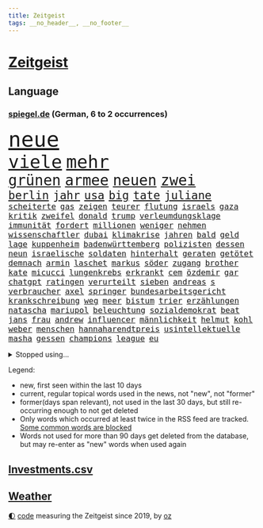 ```yaml
---
title: Zeitgeist
tags: __no_header__, __no_footer__
---
```


# [Zeitgeist](https://oliz.io/zeitgeist/)

## Language

<h3><a href="https://www.spiegel.de" target="_blank">spiegel.de</a> (German, 6 to 2 occurrences)</h3>
<p style="font-family:monospace">
<span style="font-size:32pt"><a href="news_links.html#neue" class="current">neue</a></span>
<br>
<span style="font-size:27pt"><a href="news_links.html#viele" class="current">viele</a></span>
<span style="font-size:27pt"><a href="news_links.html#mehr" class="current">mehr</a></span>
<br>
<span style="font-size:22pt"><a href="news_links.html#grünen" class="current">grünen</a></span>
<span style="font-size:22pt"><a href="news_links.html#armee" class="current">armee</a></span>
<span style="font-size:22pt"><a href="news_links.html#neuen" class="current">neuen</a></span>
<span style="font-size:22pt"><a href="news_links.html#zwei" class="current">zwei</a></span>
<br>
<span style="font-size:17pt"><a href="news_links.html#berlin" class="current">berlin</a></span>
<span style="font-size:17pt"><a href="news_links.html#jahr" class="current">jahr</a></span>
<span style="font-size:17pt"><a href="news_links.html#usa" class="current">usa</a></span>
<span style="font-size:17pt"><a href="news_links.html#big" class="new">big</a></span>
<span style="font-size:17pt"><a href="news_links.html#tate" class="new">tate</a></span>
<span style="font-size:17pt"><a href="news_links.html#juliane" class="new">juliane</a></span>
<br>
<span style="font-size:12pt"><a href="news_links.html#scheiterte" class="current">scheiterte</a></span>
<span style="font-size:12pt"><a href="news_links.html#gas" class="current">gas</a></span>
<span style="font-size:12pt"><a href="news_links.html#zeigen" class="current">zeigen</a></span>
<span style="font-size:12pt"><a href="news_links.html#teurer" class="current">teurer</a></span>
<span style="font-size:12pt"><a href="news_links.html#flutung" class="new">flutung</a></span>
<span style="font-size:12pt"><a href="news_links.html#israels" class="current">israels</a></span>
<span style="font-size:12pt"><a href="news_links.html#gaza" class="current">gaza</a></span>
<span style="font-size:12pt"><a href="news_links.html#kritik" class="current">kritik</a></span>
<span style="font-size:12pt"><a href="news_links.html#zweifel" class="current">zweifel</a></span>
<span style="font-size:12pt"><a href="news_links.html#donald" class="current">donald</a></span>
<span style="font-size:12pt"><a href="news_links.html#trump" class="current">trump</a></span>
<span style="font-size:12pt"><a href="news_links.html#verleumdungsklage" class="new">verleumdungsklage</a></span>
<span style="font-size:12pt"><a href="news_links.html#immunität" class="new">immunität</a></span>
<span style="font-size:12pt"><a href="news_links.html#fordert" class="current">fordert</a></span>
<span style="font-size:12pt"><a href="news_links.html#millionen" class="current">millionen</a></span>
<span style="font-size:12pt"><a href="news_links.html#weniger" class="current">weniger</a></span>
<span style="font-size:12pt"><a href="news_links.html#nehmen" class="current">nehmen</a></span>
<span style="font-size:12pt"><a href="news_links.html#wissenschaftler" class="current">wissenschaftler</a></span>
<span style="font-size:12pt"><a href="news_links.html#dubai" class="current">dubai</a></span>
<span style="font-size:12pt"><a href="news_links.html#klimakrise" class="current">klimakrise</a></span>
<span style="font-size:12pt"><a href="news_links.html#jahren" class="current">jahren</a></span>
<span style="font-size:12pt"><a href="news_links.html#bald" class="current">bald</a></span>
<span style="font-size:12pt"><a href="news_links.html#geld" class="current">geld</a></span>
<span style="font-size:12pt"><a href="news_links.html#lage" class="current">lage</a></span>
<span style="font-size:12pt"><a href="news_links.html#kuppenheim" class="new">kuppenheim</a></span>
<span style="font-size:12pt"><a href="news_links.html#badenwürttemberg" class="current">badenwürttemberg</a></span>
<span style="font-size:12pt"><a href="news_links.html#polizisten" class="current">polizisten</a></span>
<span style="font-size:12pt"><a href="news_links.html#dessen" class="current">dessen</a></span>
<span style="font-size:12pt"><a href="news_links.html#neun" class="current">neun</a></span>
<span style="font-size:12pt"><a href="news_links.html#israelische" class="current">israelische</a></span>
<span style="font-size:12pt"><a href="news_links.html#soldaten" class="current">soldaten</a></span>
<span style="font-size:12pt"><a href="news_links.html#hinterhalt" class="new">hinterhalt</a></span>
<span style="font-size:12pt"><a href="news_links.html#geraten" class="current">geraten</a></span>
<span style="font-size:12pt"><a href="news_links.html#getötet" class="current">getötet</a></span>
<span style="font-size:12pt"><a href="news_links.html#demnach" class="current">demnach</a></span>
<span style="font-size:12pt"><a href="news_links.html#armin" class="current">armin</a></span>
<span style="font-size:12pt"><a href="news_links.html#laschet" class="new">laschet</a></span>
<span style="font-size:12pt"><a href="news_links.html#markus" class="current">markus</a></span>
<span style="font-size:12pt"><a href="news_links.html#söder" class="current">söder</a></span>
<span style="font-size:12pt"><a href="news_links.html#zugang" class="current">zugang</a></span>
<span style="font-size:12pt"><a href="news_links.html#brother" class="new">brother</a></span>
<span style="font-size:12pt"><a href="news_links.html#kate" class="new">kate</a></span>
<span style="font-size:12pt"><a href="news_links.html#micucci" class="new">micucci</a></span>
<span style="font-size:12pt"><a href="news_links.html#lungenkrebs" class="new">lungenkrebs</a></span>
<span style="font-size:12pt"><a href="news_links.html#erkrankt" class="current">erkrankt</a></span>
<span style="font-size:12pt"><a href="news_links.html#cem" class="current">cem</a></span>
<span style="font-size:12pt"><a href="news_links.html#özdemir" class="current">özdemir</a></span>
<span style="font-size:12pt"><a href="news_links.html#gar" class="current">gar</a></span>
<span style="font-size:12pt"><a href="news_links.html#chatgpt" class="current">chatgpt</a></span>
<span style="font-size:12pt"><a href="news_links.html#ratingen" class="new">ratingen</a></span>
<span style="font-size:12pt"><a href="news_links.html#verurteilt" class="current">verurteilt</a></span>
<span style="font-size:12pt"><a href="news_links.html#sieben" class="current">sieben</a></span>
<span style="font-size:12pt"><a href="news_links.html#andreas" class="current">andreas</a></span>
<span style="font-size:12pt"><a href="news_links.html#s" class="current">s</a></span>
<span style="font-size:12pt"><a href="news_links.html#verbraucher" class="current">verbraucher</a></span>
<span style="font-size:12pt"><a href="news_links.html#axel" class="current">axel</a></span>
<span style="font-size:12pt"><a href="news_links.html#springer" class="current">springer</a></span>
<span style="font-size:12pt"><a href="news_links.html#bundesarbeitsgericht" class="current">bundesarbeitsgericht</a></span>
<span style="font-size:12pt"><a href="news_links.html#krankschreibung" class="current">krankschreibung</a></span>
<span style="font-size:12pt"><a href="news_links.html#weg" class="current">weg</a></span>
<span style="font-size:12pt"><a href="news_links.html#meer" class="current">meer</a></span>
<span style="font-size:12pt"><a href="news_links.html#bistum" class="current">bistum</a></span>
<span style="font-size:12pt"><a href="news_links.html#trier" class="current">trier</a></span>
<span style="font-size:12pt"><a href="news_links.html#erzählungen" class="current">erzählungen</a></span>
<span style="font-size:12pt"><a href="news_links.html#natascha" class="new">natascha</a></span>
<span style="font-size:12pt"><a href="news_links.html#mariupol" class="current">mariupol</a></span>
<span style="font-size:12pt"><a href="news_links.html#beleuchtung" class="new">beleuchtung</a></span>
<span style="font-size:12pt"><a href="news_links.html#sozialdemokrat" class="new">sozialdemokrat</a></span>
<span style="font-size:12pt"><a href="news_links.html#beat" class="new">beat</a></span>
<span style="font-size:12pt"><a href="news_links.html#jans" class="new">jans</a></span>
<span style="font-size:12pt"><a href="news_links.html#frau" class="current">frau</a></span>
<span style="font-size:12pt"><a href="news_links.html#andrew" class="current">andrew</a></span>
<span style="font-size:12pt"><a href="news_links.html#influencer" class="current">influencer</a></span>
<span style="font-size:12pt"><a href="news_links.html#männlichkeit" class="current">männlichkeit</a></span>
<span style="font-size:12pt"><a href="news_links.html#helmut" class="current">helmut</a></span>
<span style="font-size:12pt"><a href="news_links.html#kohl" class="current">kohl</a></span>
<span style="font-size:12pt"><a href="news_links.html#weber" class="current">weber</a></span>
<span style="font-size:12pt"><a href="news_links.html#menschen" class="current">menschen</a></span>
<span style="font-size:12pt"><a href="news_links.html#hannaharendtpreis" class="new">hannaharendtpreis</a></span>
<span style="font-size:12pt"><a href="news_links.html#usintellektuelle" class="new">usintellektuelle</a></span>
<span style="font-size:12pt"><a href="news_links.html#masha" class="new">masha</a></span>
<span style="font-size:12pt"><a href="news_links.html#gessen" class="new">gessen</a></span>
<span style="font-size:12pt"><a href="news_links.html#champions" class="current">champions</a></span>
<span style="font-size:12pt"><a href="news_links.html#league" class="current">league</a></span>
<span style="font-size:12pt"><a href="news_links.html#eu" class="current">eu</a></span>
</p>
<details>
<summary>Stopped using...</summary>
<p class="former" style="font-size:12pt">
modelle(1147) vermutlich(1147) 100000(1146) 2000(1146) aussicht(1146) flüge(1146) strafen(1146) verteidigt(1146) and(1145) berühmt(1145) dauerhaft(1145) demokraten(1145) klimaneutral(1145) reformen(1145) uhr(1145) enorm(1144) frankfurter(1144) präsentieren(1144) stich(1144) überwinden(1144) arbeitsplatz(1143) enttäuscht(1143) queen(1143) verschoben(1143) öffnen(1143) befinden(1142) betreiber(1142) demonstranten(1142) facebook(1142) gemeinden(1142) kalifornien(1142) kennt(1142) männern(1142) niveau(1142) 2016(1141) bundespolizei(1141) chelsea(1141) hinterlassen(1141) innenministerium(1141) klare(1141) leute(1141) regisseur(1141) wolfsburg(1141) anwohner(1140) aufgefordert(1140) begründung(1140) flugzeuge(1140) pandemie(1140) sonne(1140) asche(1139) bitten(1139) deutet(1139) ruhe(1139) seitdem(1139) verdachts(1139) geliefert(1138) menge(1138) schlimmsten(1138) wünschen(1138) appell(1137) bekämpfen(1137) freut(1137) islamischen(1137) mengen(1137) ursula(1137) weltwirtschaft(1137) west(1137) österreichischen(1137) august(1136) nachwuchs(1136) nord(1136) riss(1136) starken(1136) suspendiert(1136) üben(1136) australische(1135) belarussische(1135) bloß(1135) entscheidenden(1135) ii(1135) nahmen(1135) siegen(1135) zählen(1135) hans(1134) tokio(1134) afrika(1133) litauen(1133) rat(1133) regen(1133) senkt(1133) werke(1133) runde(1132) bundesstaat(1131) käufer(1131) leyen(1131) siegte(1129) störung(1129) verspielt(1129) betont(1128) euparlament(1128) gefragt(1128) herr(1128) mitteln(1128) form(1127) genauso(1127) 10(1126) porsche(1126) verbessert(1126) zugelassen(1126) entwickeln(1125) königin(1125) tragödie(1125) vorstellen(1125) wien(1123) erwischt(1122) dein(1121) eigenes(1119) teilnahme(1119) überschwemmungen(1117) apps(1116) istanbul(1116) vorwürfen(1115) heftiger(1114) erstochen(1112) griechischen(1109) uhaft(1107) teilt(1106) benötigen(1104) schützt(1103) staatlichen(1101) elizabeth(1097) bewegt(1096) einblicke(1091) rakete(1086) langem(1078) blinken(1076) flog(1076) marine(1073) polizeiruf(1050) cent(1041) lehrerin(1017) angebote(965) airline(951) lediglich(926) waldbrände(920) flohen(902) djoković(881) kroatien(881) australischen(864) autoren(864) weibliche(846) zerstörten(845) befürwortet(835) ali(830) drauf(823) gehälter(806) hawaii(806) eindeutig(805) gefiel(801) erreichte(797) offene(796) fehlender(792) spiegelkorrespondent(789) großbank(784) australiens(780) abhängigkeit(779) energiekosten(778) gefeuert(777) russisches(753) unbekannter(752) härte(751) schärfere(735) auge(734) laura(732) mache(728) kiews(726) einziger(722) sank(720) angekündigte(715) beschossen(714) pink(714) klappt(706) rasch(704) möchten(701) geschah(696) verpflichtung(687) krim(684) wolf(684) untergang(680) explosionen(677) euch(668) lohnen(662) 2014(661) fehlverhalten(651) unwetter(645) abseits(644) benötigt(640) 98(638) absagen(638) fluss(636) beschuss(634) besetzte(630) arbeitszeit(628) nebenbei(627) töchter(622) kasse(614) rezession(614) bewusst(613) saporischschja(612) patrick(611) braunschweig(604) kalt(602) bezeichnen(600) auslöser(593) drohe(593) herrschte(593) spannung(587) weitermachen(585) nachfolgerin(583) besetzen(580) versöhnung(571) prominenten(562) unterliegt(559) würdigt(558) grünenpolitikerin(553) 110(548) exuspräsident(548) budapest(546) debattiert(546) 8(545) 54(537) lob(536) irgendwann(534) kaffee(529) ängste(522) feuert(518) baum(515) demenz(515) nahrung(515) kostete(513) riesig(510) erlegen(504) berlinneukölln(500) fassungslos(500) anruf(499) effekt(490) tode(487) offenlegen(484) angespannt(483) antony(482) notruf(481) werben(479) aufbau(474) offizielle(474) führten(473) sperren(469) hände(466) ukrainerusslandnews(465) größeres(462) wunderbar(461) entkommen(459) herunter(459) heikle(458) schickte(458) gott(456) klettert(455) lettland(451) ausgestattet(438) praktisch(434) winzer(434) branchen(430) sohnes(427) kompliziert(422) immobilienkonzern(420) adidas(419) direktor(418) bruch(416) knappe(413) ausgegeben(410) angewiesen(407) ratten(397) eric(390) gegessen(388) beantragen(387) prangert(380) apples(378) adolf(377) spielzeug(377) credit(376) suisse(376) trotzen(376) 21jährige(375) singt(374) reichlich(372) stimmten(368) skepsis(365) roland(363) landesweiten(362) technische(359) verbannt(357) wiederholen(354) marcel(349) erstickt(348) muster(347) emails(346) segeln(345) verschafft(343) escooter(340) dritter(339) konzernchef(336) einkaufszentrum(335) sensation(334) aggressiv(333) überflüssig(329) beliebter(328) gegründet(327) zehnte(326) regenfälle(325) csupolitiker(324) forscherteam(324) revision(324) immobilienpreise(322) satellitenbild(322) aussieht(320) komplizierten(320) sammlung(320) täglichen(319) statistik(318) eiltempo(317) erlag(316) gedenken(314) fernando(312) hilfsorganisation(312) initiative(312) konto(309) autofahren(307) umfasst(307) befasst(306) schwache(301) neunzigerjahren(299) nicolas(299) eskalierte(297) inseln(297) handwerker(292) segelboot(291) 46(290) sätze(288) tarifverhandlungen(288) schweres(286) baltikum(285) ministerpräsidenten(282) dienen(281) toll(281) weltmeisterin(279) dfbpokal(278) leiterin(277) zaun(277) einheimischen(276) premiers(276) politikwissenschaftler(274) sportliche(273) komplizen(271) umstellung(270) niger(269) amtskollege(268) ausweitung(265) mund(263) schwangerschaftsabbrüche(261) duisburg(259) gewartet(259) saisonstart(259) slowenien(257) kreativ(255) obduziert(255) regulierung(254) ungeklärt(254) 55jährige(253) denkmal(251) hohes(251) sterbehilfe(249) zwist(249) bildschirm(248) räuber(247) aktie(245) beides(245) bundesverwaltungsgericht(244) verblüffenden(242) wrack(242) geflüchtet(241) gegenwind(241) kaufkraft(241) social(241) unterschiede(241) kampfjet(240) schließung(240) segeljacht(240) aktueller(239) einspruch(238) krachte(238) obduktion(238) portal(238) wohnen(238) defekt(237) angeschossen(236) schnellere(236) länderspiele(235) ubs(234) breites(233) eintreffen(232) zentrales(232) konzentrieren(228) fußballverband(227) minderjähriger(223) schulze(223) wärmepumpe(223) 1974(220) lina(220) einsturz(217) prämien(217) chips(216) usamerikanische(216) beleidigung(215) bundestrainerin(215) fußballbund(215) geflüchteter(215) münchens(215) unterschiedlichen(215) gedenkt(214) normalen(214) alarmbereitschaft(213) hinterließ(213) heimatstadt(212) kfw(212) spürt(212) eskalieren(211) tennisspielerin(211) durften(209) votum(208) mohamed(207) notarzt(207) aufgerollt(203) begleitete(203) dir(203) waldbränden(203) unzureichend(202) innovation(201) genießen(200) attraktion(199) diebstahl(199) edeka(199) selbstversuch(198) dienste(197) mühe(197) umbenennung(197) benannt(195) lüneburg(195) problematisch(195) rechter(195) besiegte(194) heiklen(194) nötigen(194) dreifach(193) tegernsee(191) verwechselt(191) motto(190) schwärmt(190) vergabe(190) blockt(189) energieintensive(188) blume(187) inhaftierte(187) mohammed(187) brannte(185) kalifornischen(185) acker(184) finger(184) jüdischer(183) gewannen(182) gesellschaftlichen(180) mobilität(179) überflutete(179) angelegt(178) erneuerbarer(178) wuchs(178) email(177) brandstiftung(176) bürgern(176) strache(176) befragt(175) einbestellt(175) blicke(174) ätna(174) einziehen(173) entgehen(173) schlepper(173) titelgewinn(172) menschlicher(171) schlagersängerin(171) verdächtig(171) wirtschaftlich(171) amazongründer(170) schwieg(170) unterschiedliche(170) erkennt(169) gasspeicher(169) pakt(169) unterschied(169) budget(168) treffe(168) fürth(167) greuther(167) 77(166) flugbetrieb(166) leichte(166) passende(164) intensive(163) rasen(163) like(162) widerstands(162) installation(161) lok(161) wiederentdeckt(161) fernwärme(160) richtlinien(160) amerikanern(159) defensive(158) motorrad(158) vorbilder(158) 35jährigen(157) tatverdächtig(157) vorsaison(156) telefon(154) makkabi(153) versammlung(153) fraktionschefin(152) nachkommen(152) rechtsradikalen(152) gleichermaßen(151) hinziehen(151) stellenabbau(151) toronto(151) plakate(150) benachteiligt(149) ehre(148) feierabend(148) gespült(148) lebenshaltungskosten(148) metachef(148) flüchtlingen(147) monatelangem(147) saudischer(147) toskana(146) geschäfts(145) lud(145) schnappt(145) unwettern(144) wehen(144) jemanden(143) queere(143) chipfabrik(142) luka(142) länderspielen(142) benötigten(141) kanadischem(141) besiegen(140) geteilt(139) parteifreunde(139) vorrücken(139) ausgestorben(138) effizienter(137) oktoberfest(137) victoria(136) pass(135) verfilmt(135) vorzeitigen(135) krankenhauses(134) mitschüler(134) schlaganfall(134) schwitzen(134) 20jähriger(133) rewe(133) winzige(133) schmerzhaft(132) vorort(132) strotzt(131) zelt(131) diskriminierung(130) zweitgrößten(130) beeinträchtigen(129) bestseller(129) gasriesen(128) krankenwagen(128) varianten(128) highway(127) polizeistreife(127) beigesetzt(126) irritierte(126) geistliche(125) handlungsbedarf(125) industriestrompreis(125) lösten(125) flüchtlingslager(124) planet(124) carolin(123) georgia(123) immobilienmarkt(123) islamistische(123) megan(123) designer(122) forschern(122) skurriler(122) black(121) sturmtief(121) behandeln(119) siebenmal(119) froh(118) terroranschläge(118) flächen(117) fremde(117) iphone(117) rekordtransfer(117) marihuana(116) demonstrant(115) kleidungsstück(115) treppe(115) 72jährige(114) angabe(114) britney(114) fahrzeugen(114) fester(114) spears(114) ökonomisch(114) flüchtet(113) erwischte(112) impfung(112) masche(112) pennsylvania(112) standorten(111) durchschnittliche(109) stoppte(109) gezündet(108) ideologie(108) liebeskummer(108) rapinoe(108) instagrampost(107) riskanten(107) schreckt(106) strafrechtlich(105) techunternehmen(105) topteams(105) winde(105) fing(104) kiesewetter(104) akute(103) europaweit(103) recklinghausen(103) ausnahmezustand(102) fußballerin(102) rettungswagen(102) roderich(102) arizona(101) austragen(101) dfbkader(101) geschätzt(101) handschlag(100) pablo(100) fahrschein(99) jüdisches(99) kohleausstieg(99) reserve(99) ehrung(98) empfindet(98) erfolgreicher(98) exfrau(98) verkehrsunfall(98) entwicklungshilfe(97) friedensnobelpreisträgerin(97) putschisten(97) rekordjahr(97) langeweile(96) kanarische(95) siri(95) wolff(95) überstunden(95) chefinnen(94) ablehnen(93) digitalen(93) hartes(93) tankstelle(93) alexa(92) künstlerischen(92) entsorgen(91) gezerre(90) hundebesitzer(90) jahresbericht(90) leinwand(90) rennstrecke(90) wework(90) außerordentlichen(89) heftigem(89) mobiltelefone(89) rechtsextremisten(89) ruder(89) superreiche(89) verkohlte(89) beute(88) durchbrochen(88) exminister(88) kundin(88) notübernahme(88) verzehr(88) baku(87) dorn(87) entwicklungsministerin(87) flugbereitschaft(87) gräueltaten(87) joseph(87) svenja(87) buschbrände(86) drogenboss(86) erklommen(86) gekürzt(86) jared(86) leto(86) nachzahlen(86) todesursache(86) trotzte(86) 43jähriger(85) bierhoff(85) ferne(85) heidelberger(85) immobilienkrise(85) michigan(85) schärfste(85) webbteleskops(85) ärgert(85) bankmanfried(84) betrunkene(84) endgültigen(84) hall(84) ruhmeshalle(84) spieltagen(84) vielfach(84) anker(83) arzneimittelproduktion(83) auswärts(83) autobranche(83) coole(83) erbgut(83) kinohit(83) lost(83) radman(83) arbeitszeiterfassung(82) bezweifeln(82) rtlmoderator(82) schulpflicht(82) schusswaffenangriff(82) steuerbetrug(82) beliebtesten(81) gegriffen(81) harald(81) modernisierung(81) patientendaten(81) ötzi(81) betrunken(80) bombenanschlag(80) bundespartei(80) hansgeorg(80) kontrollverlust(80) maaßen(80) sarkozy(80) stromkosten(80) würzburg(80) bghurteil(79) footballprofi(79) gecko(79) schärfer(79) väter(79) 52jährige(78) bootsfahrt(78) davide(78) disziplin(78) erkaufen(78) katzen(78) nintendo(78) oppositionschef(78) spezialeinheit(78) erweitern(77) eugesetz(77) exverfassungsschutzchef(77) heutzutage(77) angehören(76) friedlichen(76) gerhart(76) hamsterrad(76) reformiert(76) staatsangehörigkeit(76) verbrannte(76) neuauflage(75) sonnenschein(75) tatverdacht(75) umbringen(75) verpflichtungen(75) deborah(74) gelesen(74) gewässern(74) herauszuholen(74) kryptostar(74) kussskandal(74) spdgeneralsekretär(74) unvorstellbar(74) uswahl(74) chemieindustrie(73) diebstählen(73) dringenden(73) kühl(73) me(73) umwerfend(73) berechnen(72) einflussreiche(72) enthielt(72) fußballfans(72) kundinnen(72) schockierte(72) seht(72) staatsbibliothek(72) bayernspieler(71) dončić(71) kussattacke(71) privatfernsehen(71) staatsschulden(71) strompreis(71) versenkte(71) übergriffig(71) achtzigerjahren(70) dallas(70) darstellen(70) herkunftsländern(70) kebekus(70) spannende(70) bundesverkehrsminister(69) charité(69) fangen(69) funde(69) beantworten(68) gravierend(68) irrsinn(68) people(68) wurm(68) 12000(67) 2001(67) biopic(67) hazel(67) jährt(67) mikrochip(67) rage(67) auszahlen(66) bischof(66) chiara(66) morddrohungen(66) ohio(66) rehabilitiert(66) beckmann(65) bergkarabach(65) comedian(65) deutschlandtempo(65) dozent(65) ludwigshafen(65) too(65) zweijährige(65) 133(64) ausreden(64) chiemgau(64) echo(64) eingeschränkt(64) glänzt(64) klischee(64) paddelte(64) wehrpflicht(64) heinsberg(63) holocaustüberlebende(63) identifizierung(63) infos(63) krause(63) kürt(63) lehramtsstudium(63) nevada(63) scholz'(63) sevilla(63) transfercoup(63) angeführt(62) ausländischem(62) burning(62) eigentlichen(62) g7(62) gearbeitet(62) glasfaser(62) heimspiel(62) hässliches(62) lindert(62) töteten(62) entziehen(61) umweltschützern(61) zelte(61) außergewöhnliche(60) doppelmoral(60) gesundheitssystem(60) israelitischen(60) kultusgemeinde(60) kzgedenkstätte(60) kzgedenkstätten(60) luftraums(60) namensänderung(60) umkleidekabine(60) verblüffend(60) berüchtigten(59) mehrmals(59) millionenmarke(59) polizeiauto(59) polyamore(59) sportwelt(59) stromsteuer(59) atomschlag(58) humoristen(58) klangvollen(58) längerem(58) lösegeld(58) spezialkräften(58) antisemitischer(57) ehesten(57) kenntnis(57) sportlich(57) verbrachte(57) 9/11(56) abtreibungen(56) berüchtigte(56) chat(56) unausweichlich(56) verbrennungen(56) veteranentag(56) geröll(55) haakon(55) nflspiel(55) revolutionswächter(55) schiebt(55) schotten(55) verschlossenen(55) bay(54) benennen(54) egger(54) hausaufgaben(54) kampfgebiet(54) kreationen(54) linden(54) mitbringen(54) montpellier(54) nationalsozialisten(54) rekordbüchern(54) anhaltend(53) bahnsteig(53) bahnstrecke(53) erzrivale(53) geiselnehmer(53) gelebt(53) komiker(53) kommissionspräsidentin(53) unogeneralversammlung(53) zerstörerische(53) aufgeteilt(52) feuerwehreinsatz(52) gesundheitsministerium(52) massives(52) roll(52) surft(52) transporter(52) angehende(51) unfaire(51) vertreibung(51) weinen(51) flieht(50) saisonniederlage(50) schulhof(50) affen(49) blinder(49) handynetzes(49) helmutkohlallee(49) mobbing(49) tournee(49) usstar(49) verschanzt(49) abgasnorm(48) abzugeben(48) einiger(48) flüchtlingsunterkunft(48) fürst(48) interaktive(48) nassen(48) northern(48) nähern(48) rekordzahl(48) tabellenkeller(48) antiterroroperation(47) auftritten(47) bundesstaaten(47) chatgpthersteller(47) einflussreichen(47) loriot(47) medizinische(47) armenischen(46) bist(46) botschaftspersonal(46) familiäre(46) gerechnet(46) kanadier(46) nervös(46) salman(46) scharen(46) studierendenwerk(46) 74jährige(45) fassung(45) finals(45) üppigen(45) bundestagspräsidentin(44) bärbel(44) hackerangriff(44) haftbefehle(44) insektensterben(44) radikaler(44) ausgebauten(43) del(43) jordanien(43) ottawa(43) psgfans(43) schuften(43) taugen(43) 38jährige(42) fassade(42) gespeichert(42) guerreiro(42) klassenzimmer(42) laufsteg(42) raphaël(42) zusammenstöße(42) ablehnung(41) hurricane(41) leipziger(41) entkommt(40) gefahndet(40) porträtiert(40) verhungert(40) 24jähriger(39) 25jährige(39) bevorstehen(39) förderbank(39) hinterkopf(39) offline(39) usbörsenaufsicht(39) woman(39) allheilmittel(38) enormer(38) eubeitritt(38) portion(38) rechtspopulistische(38) terrors(38) wiedervereinigung(38) biss(37) handball(37) literarische(37) streifenwagen(37) teilung(37) vandalismus(37) csulandesgruppenchef(36) demontiert(36) dobrindt(36) jugendklub(36) terroristische(36) überdurchschnittliches(36) dunklen(35) finanzhilfen(35) irreguläre(35) langjähriger(35) medium(35) milliardenschwerer(35) neuerungen(35) zeitinterview(35) autozulieferer(34) blutvergießen(34) demokratin(34) geschleudert(34) israelfeindliche(34) kaufhaus(34) kryptoguru(34) ministerpräsidentenkonferenz(34) neukölln(34) rennstall(34) strandet(34) tatorts(34) vorindustriellen(34) antreibt(33) auswerten(33) betrugsprozess(33) eingefahren(33) einsätzen(33) gibson(33) parallele(33) riegelt(33) steuerreform(33) beziehungsstreit(32) panzerabwehrrakete(32) schnellste(32) werft(32) bombardement(31) diplomatin(31) entstehung(31) festlegen(31) geschworenen(31) rechtsextrem(31) waschen(31) gescheiterte(30) hamasüberfall(30) late(30) muslimischen(30) ratlos(30) todesopfern(30) wu(30) emotionaler(29) hilfsgelder(29) lokalpolitiker(29) predator(29) ratschläge(29) rock(29) schlussphase(29) schwächelnden(29) vage(29) angeschlagen(28) augstein(28) benannten(28) kingdom(28) rudolf(28) spiegelgründer(28) spiegelreporterin(28) 1985(27) adania(27) antiisraelische(27) buchmesse(27) gedrückt(27) geschleust(27) israelfeinde(27) plattenfirma(27) propalästinensische(27) shibli(27) taschenmesser(27) files(26) kampfbrigade(26) konstruktiv(26) misslang(26) rathäuser(26) solange(26) tagebuch(26) zeitfenster(26) eingedrungen(25) einwohnern(25) endlosen(25) hollywoodstars(25) israelnews(25) rafah(25) rechtfertigung(25) sympathien(25) verreisen(25) bahndamm(24) gütersparte(24) haifa(24) patriots(24) rekordwert(24) schafe(24) schleuserrings(24) vorgesorgt(24) bezahlkarte(23) business(23) debattieren(23) erhob(23) erlebnisse(23) fdppolitikerin(23) flag(23) freue(23) propalästinademos(23) trällern(23) agiert(22) ausruf(22) autolobby(22) bundesumweltministerin(22) eignen(22) israelisches(22) machbare(22) deutschlandreise(21) endura(21) familienmitglied(21) mutprobe(21) neuntklässler(21) schranke(21) sicherheitsgründen(21) tatortvote(21) vaude(21) absichern(20) anleihen(20) apparat(20) beirut(20) hilfslieferungen(20) kanaren(20) odyssee(20) verschollenes(20) überholmanöver(20) angegriffene(19) hoffnungslosigkeit(19) mazraoui(19) noussair(19) wandergruppe(19) 1938(18) alaa(18) besitzerin(18) frachterkollision(18) hasst(18) koordinator(18) küssen(18) mindeststeuer(18) planungsbeschleunigung(18) zurückkehrte(18) charts(17) notwendigkeit(17) strategien(17) toben(17) tochterfirma(17) 1966(16) blutdruck(16) hamasstellungen(16) atef(15) dortmunds(15) fähig(15) generalstaatsanwaltschaft(15) grauen(15) mitgestalten(15) verschleppung(15) cnninterview(14) gesurft(14) jomkippurkrieg(14) klebt(14) quadrat(14) raptors(14) appellierte(13) aufschluss(13) ausführlich(13) autobiografie(13) escobar(13) klingen(13) marc(13) sabine(13) terminplanung(13) erholungsurlaub(12) kritischer(12) kulturszene(12) mär(12) bruchsal(11) israelhamas(11) komfortzone(11) mangelhaft(11) perry(11)
</p>
</details>
<p>Legend:
<ul>
<li><span class="new">new</span>, first seen within the last 10 days</li>
<li><span class="current">current</span>, regular topical words used in the news, not "new", not "former"</li>
<li><span class="former">former(days span relevant)</span>, not used in the last 30 days, but still re-occurring enough to not get deleted</li>
<li>Only words which occurred at least twice in the RSS feed are tracked. <a href="language/filters.py">Some common words are blocked</a></li>
<li>Words not used for more than 90 days get deleted from the database, but may re-enter as "new" words when used again</li>
</ul>
</p>

## [Investments](investments.html)[.csv](investments.csv)

## [Weather](weather.html)

<footer>
<a href="javascript:toggleTheme()" class="nav">🌓</a>
<a href="https://github.com/ooz/zeitgeist">code</a> measuring the Zeitgeist since 2019, by <a href="https://oliz.io">oz</a>
</footer>
